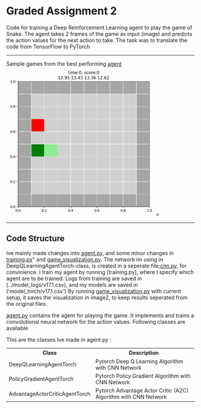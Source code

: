 # Graded Assignment 2

Code for training a Deep Reinforcement Learning agent to play the game of Snake.
The agent takes 2 frames of the game as input (image) and predicts the action values for
the next action to take. The task was to translate the code from TensorFlow to PyTorch
***
Sample games from the best performing [agent](../models/v15.1/model_188000.h5)<br>
<img width="400" height="400" src="https://github.com/jonasthinn/GA2/blob/main/images2/game_visual_v17.1_199000_14_ob_0.gif" alt="model v17.1 agent" ><
***

## Code Structure
Ive mainly made changes into [agent.py](../agent.py), and some minor changes in [training.py](../training.py)"
and [game_visualization.py](../game_visualization.py).
The network im using in DeepQLearningAgentTorch-class, is created in a seperate file;[cnn.py](../cnn.py), for convinience.
I train my agent by running [training.py], where I specify which agent are to be trained. Logs from training are saved 
in (../model_logs/v17.1.csv), and my models are saved in ('model_torch/v17.1.csv')
By running [game_visualization.py](../game_visualization.py) with current setup, it saves the visualization in image2, 
to keep results seperated from the original files.

[agent.py](../agent.py) contains the agent for playing the game. It implements and trains a convolutional neural network for the action values. Following classes are available
<table>
This are the classes Ive made in agent.py :
    <head>
        <tr>
        <th> Class </th><th> Description</th>
        </tr>
    </head>
    <tr><td>DeepQLearningAgentTorch</td><td>Pytorch Deep Q Learning Algorithm with CNN Network</td></tr>
    <tr><td>PolicyGradientAgentTorch</td><td>Pytorch Policy Gradient Algorithm with CNN Network</td></tr>
    <tr><td>AdvantageActorCriticAgentTorch</td><td>Pytorch Advantage Actor Critic (A2C) Algorithm with CNN Network</td></tr>

</table>
